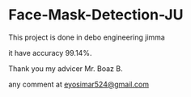 # Face-Mask-Detection-JU

This project is done in debo engineering jimma 

it have accuracy 99.14%.

Thank you my advicer Mr. Boaz B.

any comment at eyosimar524@gmail.com
